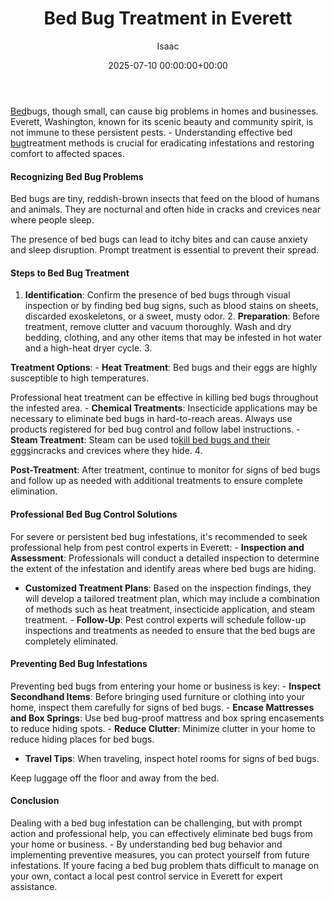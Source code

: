 ﻿---
title: Bed Bug Treatment in Everett
description: Bed bugs, though small, can cause big problems in homes and businesses. Everett, Washington, known for its scenic beauty and community spirit, is not immune...
slug: /bed-bug-treatment-in-everett/
date: 2025-07-10 00:00:00+00:00
lastmod: 2025-07-10 00:00:00+03:00
author: Isaac
categories:
- Bed Bugs
- Guide
tags:
- bed-bugs
- bed
- bug
layout: post
---

[Bed](https://pestpolicy.com/bed-bug-bites-vs-mosquito-bites/)bugs, though small, can cause big problems in homes and businesses. Everett, Washington, known for its scenic beauty and community spirit, is not immune to these persistent pests. - Understanding effective bed [bug](https://pestpolicy.com/bed-bug-bites-vs-other-bites/)treatment methods is crucial for eradicating infestations and restoring comfort to affected spaces.

####  Recognizing Bed Bug Problems

Bed bugs are tiny, reddish-brown insects that feed on the blood of humans and animals. They are nocturnal and often hide in cracks and crevices near where people sleep.

The presence of bed bugs can lead to itchy bites and can cause anxiety and sleep disruption. Prompt treatment is essential to prevent their spread.

####  Steps to Bed Bug Treatment

1. **Identification**: Confirm the presence of bed bugs through visual inspection or by finding bed bug signs, such as blood stains on sheets, discarded exoskeletons, or a sweet, musty odor. 2. **Preparation**: Before treatment, remove clutter and vacuum thoroughly. Wash and dry bedding, clothing, and any other items that may be infested in hot water and a high-heat dryer cycle. 3.

**Treatment Options**: - **Heat Treatment**: Bed bugs and their eggs are highly susceptible to high temperatures.

Professional heat treatment can be effective in killing bed bugs throughout the infested area. - **Chemical Treatments**: Insecticide applications may be necessary to eliminate bed bugs in hard-to-reach areas. Always use products registered for bed bug control and follow label instructions. - **Steam Treatment**: Steam can be used to[kill bed bugs and their eggs](https://pestpolicy.com/best-bed-bug-steamer/)incracks and crevices where they hide. 4.

**Post-Treatment**: After treatment, continue to monitor for signs of bed bugs and follow up as needed with additional treatments to ensure complete elimination.

####  Professional Bed Bug Control Solutions

For severe or persistent bed bug infestations, it's recommended to seek professional help from pest control experts in Everett: - **Inspection and Assessment**: Professionals will conduct a detailed inspection to determine the extent of the infestation and identify areas where bed bugs are hiding.

- **Customized Treatment Plans**: Based on the inspection findings, they will develop a tailored treatment plan, which may include a combination of methods such as heat treatment, insecticide application, and steam treatment. - **Follow-Up**: Pest control experts will schedule follow-up inspections and treatments as needed to ensure that the bed bugs are completely eliminated.

####  Preventing Bed Bug Infestations

Preventing bed bugs from entering your home or business is key: - **Inspect Secondhand Items**: Before bringing used furniture or clothing into your home, inspect them carefully for signs of bed bugs. - **Encase Mattresses and Box Springs**: Use bed bug-proof mattress and box spring encasements to reduce hiding spots. - **Reduce Clutter**: Minimize clutter in your home to reduce hiding places for bed bugs.

- **Travel Tips**: When traveling, inspect hotel rooms for signs of bed bugs.

Keep luggage off the floor and away from the bed.

####  Conclusion

Dealing with a bed bug infestation can be challenging, but with prompt action and professional help, you can effectively eliminate bed bugs from your home or business. - By understanding bed bug behavior and implementing preventive measures, you can protect yourself from future infestations. If youre facing a bed bug problem thats difficult to manage on your own, contact a local pest control service in Everett for expert assistance.

